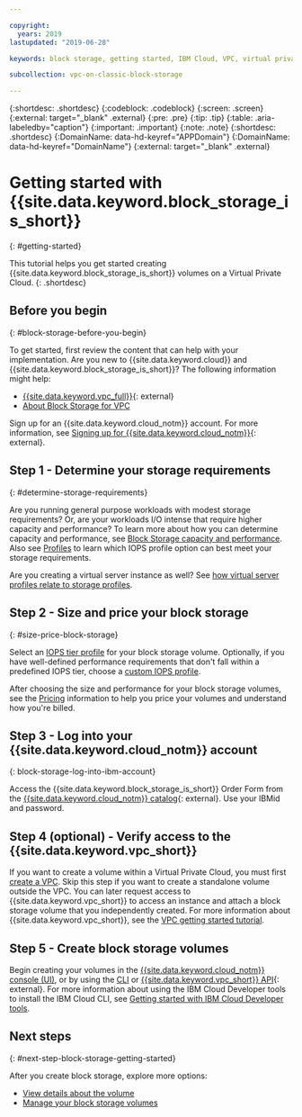 ```yaml
---

copyright:
  years: 2019
lastupdated: "2019-06-28"

keywords: block storage, getting started, IBM Cloud, VPC, virtual private cloud, IBM CLoud, volume, data storage, classic, virtual server

subcollection: vpc-on-classic-block-storage

---
```

{:shortdesc: .shortdesc}
{:codeblock: .codeblock}
{:screen: .screen}
{:external: target="_blank" .external}
{:pre: .pre}
{:tip: .tip}
{:table: .aria-labeledby="caption"}
{:important: .important}
{:note: .note}
{:shortdesc: .shortdesc}
{:DomainName: data-hd-keyref="APPDomain"}
{:DomainName: data-hd-keyref="DomainName"}
{:external: target="_blank" .external}

# Getting started with {{site.data.keyword.block_storage_is_short}}
{: #getting-started}

This tutorial helps you get started creating {{site.data.keyword.block_storage_is_short}} volumes on a Virtual Private Cloud.
{: .shortdesc}

## Before you begin
{: #block-storage-before-you-begin}

To get started, first review the content that can help with your implementation. Are you new to {{site.data.keyword.cloud}} and {{site.data.keyword.block_storage_is_short}}? The following information might help:

* [{{site.data.keyword.vpc_full}}](https://www.ibm.com/cloud/vpc){: external}
* [About Block Storage for VPC](/docs/vpc-on-classic-block-storage?topic=vpc-on-classic-block-storage-block-storage-about)

Sign up for an {{site.data.keyword.cloud_notm}} account. For more information, see [Signing up for {{site.data.keyword.cloud_notm}}](https://cloud.ibm.com/docs/account?topic=account-signup#signup){: external}.

## Step 1 - Determine your storage requirements
{: #determine-storage-requirements}

Are you running general purpose workloads with modest storage requirements? Or, are your workloads I/O intense that require higher capacity and performance? To learn more about how you can determine capacity and performance, see [Block Storage capacity and performance](/docs/vpc-on-classic-block-storage?topic=vpc-on-classic-block-storage-capacity-performance). Also see [Profiles](/docs/vpc-on-classic-block-storage?topic=vpc-on-classic-block-storage-block-storage-profiles) to learn which IOPS profile option can best meet your storage requirements. 

Are you creating a virtual server instance as well? See [how virtual server profiles relate to storage profiles](/docs/vpc-on-classic-block-storage?topic=vpc-on-classic-block-storage-block-storage-profiles#vsi-profiles-relate-to-storage).

## Step 2 - Size and price your block storage
{: #size-price-block-storage}

Select an [IOPS tier profile](/docs/vpc-on-classic-block-storage?topic=vpc-on-classic-block-storage-block-storage-profiles#tiers) for your block storage volume.  Optionally, if you have well-defined performance requirements that don't fall within a predefined IOPS tier, choose a [custom IOPS profile](/docs/vpc-on-classic-block-storage?topic=vpc-on-classic-block-storage-block-storage-profiles#custom). 

After choosing the size and performance for your block storage volumes, see the [Pricing](/docs/vpc-on-classic?topic=vpc-on-classic-block-storage-pricing) information to help you price your volumes and understand how you're billed.

## Step 3 - Log into your {{site.data.keyword.cloud_notm}} account
{: block-storage-log-into-ibm-account}

Access the {{site.data.keyword.block_storage_is_short}} Order Form from the [{{site.data.keyword.cloud_notm}} catalog](https://{DomainName}/catalog){: external}. Use your IBMid and password.

## Step 4 (optional) -  Verify access to the {{site.data.keyword.vpc_short}}

If you want to create a volume within a Virtual Private Cloud, you must first [create a VPC](/docs/vpc-on-classic?topic=vpc-on-classic-creating-a-vpc-using-the-ibm-cloud-console). Skip this step if you want to create a standalone volume outside the VPC. You can later request access to {{site.data.keyword.vpc_short}} to access an instance and attach a block storage volume that you independently created. For more information about {{site.data.keyword.vpc_short}}, see the [VPC getting started tutorial](/docs/vpc-on-classic?topic=vpc-on-classic-getting-started).

## Step 5 - Create block storage volumes

Begin creating your volumes in the [{{site.data.keyword.cloud_notm}} console (UI)](/docs/vpc-on-classic-block-storage?topic=vpc-on-classic-block-storage-creating-block-storage), or by using the [CLI](/docs/vpc-on-classic-block-storage?topic=vpc-on-classic-block-storage-creating-block-storage-cli) or [{{site.data.keyword.vpc_short}} API](https://{DomainName}/apidocs/vpc-on-classic#create-a-volume){: external}. For more information about using the IBM Cloud Developer tools to install the IBM Cloud CLI, see [Getting started with IBM Cloud Developer tools](/docs/cli?topic=cloud-cli-getting-started).

## Next steps
{: #next-step-block-storage-getting-started}

After you create block storage, explore more options:

* [View details about the volume](/docs/vpc-on-classic-block-storage?topic=vpc-on-classic-block-storage-viewing-block-storage)
* [Manage your block storage volumes](/docs/vpc-on-classic-block-storage?topic=vpc-on-classic-block-storage-managing-block-storage#managing-block-storage)